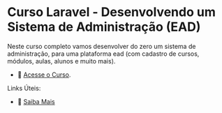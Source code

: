 # Curso Laravel - Desenvolvendo um Sistema de Administração (EAD)

Neste curso completo vamos desenvolver do zero um sistema de administração, para uma plataforma ead (com cadastro de cursos, módulos, aulas, alunos e muito mais).

- :movie_camera: [Acesse o Curso](https://academy.especializati.com.br/curso/laravel-desenvolvendo-sistema-administracao).


Links Úteis:

- :tada: [Saiba Mais](https://linktr.ee/especializati)
